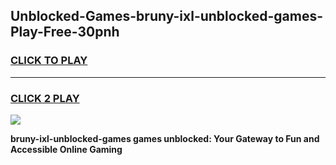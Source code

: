 
## Unblocked-Games-bruny-ixl-unblocked-games-Play-Free-30pnh
<h3>
<a href="https://premium76.site?title=bruny-ixl-unblocked-games&ref=10A">CLICK TO PLAY</a></h3>
<hr>

<h3>
<a href="https://premium76.site?title=bruny-ixl-unblocked-games&ref=10A">CLICK 2 PLAY</a>
  
</h3>

<a href="https://premium76.site?title=bruny-ixl-unblocked-games&ref=10A"><img src="https://clearcache.store/games.png"></a>


**bruny-ixl-unblocked-games games unblocked: Your Gateway to Fun and Accessible Online Gaming**
